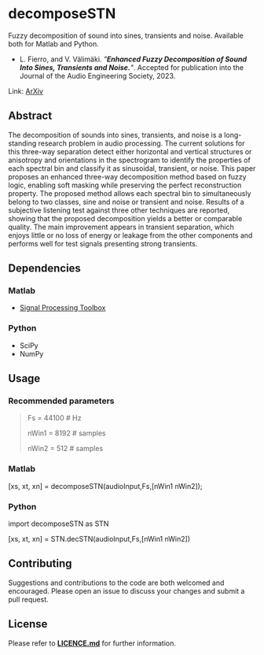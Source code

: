 # decomposeSTN
Fuzzy decomposition of sound into sines, transients and noise. Available both for Matlab and Python.

* L. Fierro, and V. Välimäki. _"**Enhanced Fuzzy Decomposition of Sound Into Sines, Transients and Noise.**"_.  Accepted for publication into the Journal of the Audio Engineering Society, 2023.

Link: [ArXiv](https://arxiv.org/abs/2210.14041)

## Abstract

The decomposition of sounds into sines, transients, and noise is a long-standing research problem in audio processing. The current solutions for this three-way separation detect either horizontal and vertical structures or anisotropy and orientations in the spectrogram to identify the properties of each spectral bin and classify it as sinusoidal, transient, or noise. This paper proposes an enhanced three-way decomposition method based on fuzzy logic, enabling soft masking while preserving the perfect reconstruction property. The proposed method allows each spectral bin to simultaneously belong to two classes, sine and noise or transient and noise. Results of a subjective listening test against three other techniques are reported, showing that the proposed decomposition yields a better or comparable quality. The main improvement appears in transient separation, which enjoys little or no loss of energy or leakage from the other components and performs well for test signals presenting strong transients.

## Dependencies

### Matlab
* [Signal Processing Toolbox](https://www.mathworks.com/products/signal.html)

### Python
* SciPy
* NumPy

## Usage
### Recommended parameters

> Fs = 44100 # Hz
> 
> nWin1 = 8192 # samples 
> 
> nWin2 = 512 # samples

### Matlab
[xs, xt, xn] = decomposeSTN(audioInput,Fs,[nWin1 nWin2]);

### Python
import decomposeSTN as STN

[xs, xt, xn] = STN.decSTN(audioInput,Fs,[nWin1 nWin2])

## Contributing
Suggestions and contributions to the code are both welcomed and encouraged. Please open an issue to discuss your changes and submit a pull request.

## License
Please refer to [**LICENCE.md**](LICENSE.md) for further information.
